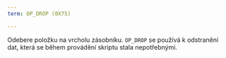 ```yaml
---
term: OP_DROP (0X75)

---
```

Odebere položku na vrcholu zásobníku. `OP_DROP` se používá k odstranění dat, která se během provádění skriptu stala nepotřebnými.